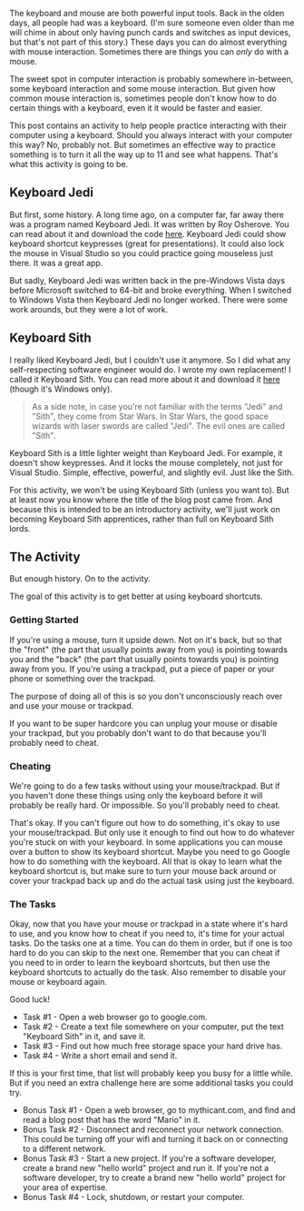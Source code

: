 The keyboard and mouse are both powerful input tools.
Back in the olden days, all people had was a keyboard.
(I'm sure someone even older than me will chime in about only having punch cards and switches as input devices, but that's not part of this story.)
These days you can do almost everything with mouse interaction.
Sometimes there are things you can _only_ do with a mouse.

The sweet spot in computer interaction is probably somewhere in-between, some keyboard interaction and some mouse interaction.
But given how common mouse interaction is, sometimes people don't know how to do certain things with a keyboard, even it it would be faster and easier.

This post contains an activity to help people practice interacting with their computer using a keyboard.
Should you always interact with your computer this way?
No, probably not.
But sometimes an effective way to practice something is to turn it all the way up to 11 and see what happens.
That's what this activity is going to be.

## Keyboard Jedi

But first, some history.
A long time ago, on a computer far, far away there was a program named Keyboard Jedi.
It was written by Roy Osherove.
You can read about it and download the code [here](https://osherove.com/blog/2007/6/3/train-to-be-a-keyboard-master-with-keyboard-jedi.html).
Keyboard Jedi could show keyboard shortcut keypresses (great for presentations).
It could also lock the mouse in Visual Studio so you could practice going mouseless just there.
It was a great app.

But sadly, Keyboard Jedi was written back in the pre-Windows Vista days before Microsoft switched to 64-bit and broke everything.
When I switched to Windows Vista then Keyboard Jedi no longer worked.
There were some work arounds, but they were a lot of work.

## Keyboard Sith

I really liked Keyboard Jedi, but I couldn't use it anymore.
So I did what any self-respecting software engineer would do.
I wrote my own replacement!
I called it Keyboard Sith.
You can read more about it and download it [here](becoming-a-keyboard-sith) (though it's Windows only).

> As a side note, in case you're not familiar with the terms "Jedi" and "Sith", they come from Star Wars. In Star Wars, the good space wizards with laser swords are called "Jedi". The evil ones are called "Sith".

Keyboard Sith is a little lighter weight than Keyboard Jedi.
For example, it doesn't show keypresses.
And it locks the mouse completely, not just for Visual Studio.
Simple, effective, powerful, and slightly evil.
Just like the Sith.

For this activity, we won't be using Keyboard Sith (unless you want to).
But at least now you know where the title of the blog post came from.
And because this is intended to be an introductory activity, we'll just work on becoming Keyboard Sith apprentices, rather than full on Keyboard Sith lords.

## The Activity

But enough history.
On to the activity.

The goal of this activity is to get better at using keyboard shortcuts.

### Getting Started

If you're using a mouse, turn it upside down.
Not on it's back, but so that the "front" (the part that usually points away from you) is pointing towards you and the "back" (the part that usually points towards  you) is pointing away from you.
If you're using a trackpad, put a piece of paper or your phone or something over the trackpad.

The purpose of doing all of this is so you don't unconsciously reach over and use your mouse or trackpad.

If you want to be super hardcore you can unplug your mouse or disable your trackpad, but you probably don't want to do that because you'll probably need to cheat.

### Cheating

We're going to do a few tasks without using your mouse/trackpad.
But if you haven't done these things using only the keyboard before it will probably be really hard.
Or impossible.
So you'll probably need to cheat.

That's okay.
If you can't figure out how to do something, it's okay to use your mouse/trackpad.
But only use it enough to find out how to do whatever you're stuck on with your keyboard.
In some applications you can mouse over a button to show its keyboard shortcut.
Maybe you need to go Google how to do something with the keyboard.
All that is okay to learn what the keyboard shortcut is, but make sure to turn your mouse back around or cover your trackpad back up and do the actual task using just the keyboard.

### The Tasks

Okay, now that you have your mouse or trackpad in a state where it's hard to use, and you know how to cheat if you need to, it's time for your actual tasks.
Do the tasks one at a time.
You can do them in order, but if one is too hard to do you can skip to the next one.
Remember that you can cheat if you need to in order to learn the keyboard shortcuts, but then use the keyboard shortcuts to actually do the task.
Also remember to disable your mouse or keyboard again.

Good luck!

* Task #1 - Open a web browser go to google.com.
* Task #2 - Create a text file somewhere on your computer, put the text "Keyboard Sith" in it, and save it.
* Task #3 - Find out how much free storage space your hard drive has.
* Task #4 - Write a short email and send it.

If this is your first time, that list will probably keep you busy for a little while.
But if you need an extra challenge here are some additional tasks you could try.

* Bonus Task #1 - Open a web browser, go to mythicant.com, and find and read a blog post that has the word "Mario" in it.
* Bonus Task #2 - Disconnect and reconnect your network connection. This could be turning off your wifi and turning it back on or connecting to a different network.
* Bonus Task #3 - Start a new project. If you're a software developer, create a brand new "hello world" project and run it. If you're not a software developer, try to create a brand new "hello world" project for your area of expertise.
* Bonus Task #4 - Lock, shutdown, or restart your computer.
